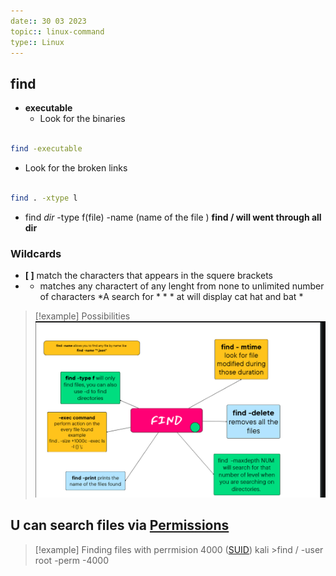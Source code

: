 ```yaml
---
date:: 30 03 2023
topic:: linux-command
type:: Linux
---
```

## find

- **executable**
    - Look for the binaries 

 ```bash

find -executable 

```
- Look for the broken links 

```bash 

find . -xtype l

```


- find *dir* -type f(file) -name (name of the file )
**find / will went through all dir**

### Wildcards
- **[  ]** match the characters that appears in the squere brackets 
-  * matches any charactert of any lenght from none to unlimited number of characters 
	 *A search for *  * *  at will display cat hat and bat *

>[!example] Possibilities
>![FindPossibilities.visual.png](/static/FindPossibilities.visual.png)

## U can search files via [Permissions](/obisdian_ntoes/notes_obsidian/Linux/Permissions.md)

>[!example] Finding files with perrmision 4000 ([SUID](/obisdian_ntoes/notes_obsidian/Linux/SUID.md))
>kali >find / -user root -perm -4000



